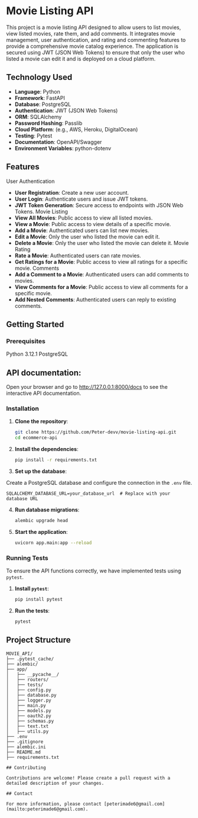 # Movie Listing API

This project is a movie listing API designed to allow users to list movies, view listed movies, rate them, and add comments. It integrates movie management, user authentication, and rating and commenting features to provide a comprehensive movie catalog experience. The application is secured using JWT (JSON Web Tokens) to ensure that only the user who listed a movie can edit it and is deployed on a cloud platform.

## Technology Used

- **Language**: Python
- **Framework**: FastAPI
- **Database**: PostgreSQL
- **Authentication**: JWT (JSON Web Tokens)
- **ORM**: SQLAlchemy
- **Password Hashing**: Passlib
- **Cloud Platform**: (e.g., AWS, Heroku, DigitalOcean)
- **Testing**: Pytest
- **Documentation**: OpenAPI/Swagger
- **Environment Variables**: python-dotenv


## Features

User Authentication
- **User Registration**: Create a new user account.
- **User Login**: Authenticate users and issue JWT tokens.
- **JWT Token Generation**: Secure access to endpoints with JSON Web Tokens.
Movie Listing
- **View All Movies**: Public access to view all listed movies.
- **View a Movie**: Public access to view details of a specific movie.
- **Add a Movie**: Authenticated users can list new movies.
- **Edit a Movie**: Only the user who listed the movie can edit it.
- **Delete a Movie**: Only the user who listed the movie can delete it.
Movie Rating
- **Rate a Movie**: Authenticated users can rate movies.
- **Get Ratings for a Movie**: Public access to view all ratings for a specific movie.
Comments
- **Add a Comment to a Movie**: Authenticated users can add comments to movies.
- **View Comments for a Movie**: Public access to view all comments for a specific movie.
- **Add Nested Comments**: Authenticated users can reply to existing comments.


## Getting Started

### Prerequisites

Python 3.12.1
PostgreSQL

## API documentation:

Open your browser and go to http://127.0.0.1:8000/docs to see the interactive API documentation.


### Installation

1. **Clone the repository**:

   ```sh
   git clone https://github.com/Peter-devv/movie-listing-api.git
   cd ecommerce-api
   ``` 

2. **Install the dependencies**:

    ```sh
    pip install -r requirements.txt
    ```

3. **Set up the database**: 

Create a PostgreSQL database and configure the connection in the `.env` file.
```
SQLALCHEMY_DATABASE_URL=your_database_url  # Replace with your database URL
```

4. **Run database migrations**:

   ```sh
   alembic upgrade head
   ```

5. **Start the application**:

    ```sh
    uvicorn app.main:app --reload
    ```

### Running Tests

To ensure the API functions correctly, we have implemented tests using `pytest`.

1. **Install `pytest`**:

   ```sh
   pip install pytest
   ```

2. **Run the tests**:
   ```sh
   pytest
   ```


## Project Structure

```
MOVIE_API/
├── .pytest_cache/
├── alembic/      
├── app/
│   ├── __pycache__/
│   ├── routers/
│   ├── tests/
│   ├── config.py
│   ├── database.py
│   ├── logger.py
│   ├── main.py
│   ├── models.py
│   ├── oauth2.py
│   ├── schemas.py
│   ├── text.txt
│   ├── utils.py
├── .env
├── .gitignore
├── alembic.ini
├── README.md 
├── requirements.txt

## Contributing

Contributions are welcome! Please create a pull request with a detailed description of your changes.

## Contact

For more information, please contact [peterimade6@gmail.com](mailto:peterimade6@gmail.com).